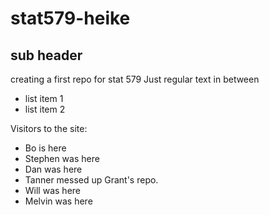 # stat579-heike
## sub header

creating a first repo for stat 579
Just regular text in between

- list item 1
- list item 2


Visitors to the site:

- Bo is here
- Stephen was here
- Dan was here
- Tanner messed up Grant's repo.
- Will was here
- Melvin was here
